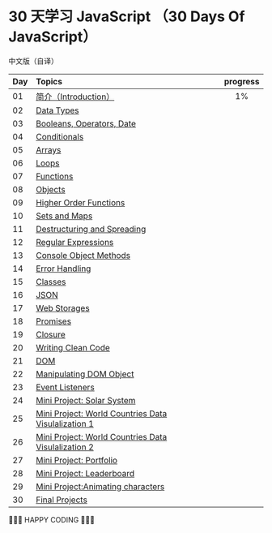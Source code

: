 # 30 天学习 JavaScript （30 Days Of JavaScript）

中文版（自译）

| Day | Topics                                                                                                                                              | progress |
| --- | :-------------------------------------------------------------------------------------------------------------------------------------------------- | :------: |
| 01  | [简介（Introduction）](./01_Day_Introduction/01_day_introduction.md)                                                                                        |    1%    |
| 02  | [Data Types](./02_Day_Data_types/02_day_data_types.md)                                                                                              |
| 03  | [Booleans, Operators, Date](./03_Day_Booleans_operators_date/03_booleans_operators_date.md)                                                         |
| 04  | [Conditionals](./04_Day_Conditionals/04_day_conditionals.md)                                                                                        |
| 05  | [Arrays](./05_Day_Arrays/05_day_arrays.md)                                                                                                          |
| 06  | [Loops](./06_Day_Loops/06_day_loops.md)                                                                                                             |
| 07  | [Functions](./07_Day_Functions/07_day_functions.md)                                                                                                 |
| 08  | [Objects](./08_Day_Objects/08_day_objects.md)                                                                                                       |
| 09  | [Higher Order Functions](./09_Day_Higher_order_functions/09_day_higher_order_functions.md)                                                          |
| 10  | [Sets and Maps](./10_Day_Sets_and_Maps/10_day_Sets_and_Maps.md)                                                                                     |
| 11  | [Destructuring and Spreading](./11_Day_Destructuring_and_spreading/11_day_destructuring_and_spreading.md)                                           |
| 12  | [Regular Expressions](./12_Day_Regular_expressions/12_day_regular_expressions.md)                                                                   |
| 13  | [Console Object Methods](./13_Day_Console_object_methods/13_day_console_object_methods.md)                                                          |
| 14  | [Error Handling](./14_Day_Error_handling/14_day_error_handling.md)                                                                                  |
| 15  | [Classes](./15_Day_Classes/15_day_classes.md)                                                                                                       |
| 16  | [JSON](./16_Day_JSON/16_day_json.md)                                                                                                                |
| 17  | [Web Storages](./17_Day_Web_storages/17_day_web_storages.md)                                                                                        |
| 18  | [Promises](./18_Day_Promises/18_day_promises.md)                                                                                                    |
| 19  | [Closure](./19_Day_Closures/19_day_closures.md)                                                                                                     |
| 20  | [Writing Clean Code](./20_Day_Writing_clean_codes/20_day_writing_clean_codes.md)                                                                    |
| 21  | [DOM](./21_Day_DOM/21_day_dom.md)                                                                                                                   |
| 22  | [Manipulating DOM Object](./22_Day_Manipulating_DOM_object/22_day_manipulating_DOM_object.md)                                                       |
| 23  | [Event Listeners](./23_Day_Event_listeners/23_day_event_listeners.md)                                                                               |
| 24  | [Mini Project: Solar System](./24_Day_Project_solar_system/24_day_project_solar_system.md)                                                          |
| 25  | [Mini Project: World Countries Data Visulalization 1](./25_Day_World_countries_data_visualization_1/25_day_world_countries_data_visualization_1.md) |
| 26  | [Mini Project: World Countries Data Visulalization 2](./26_Day_World_countries_data_visualization_2/26_day_world_countries_data_visualization_2.md) |
| 27  | [Mini Project: Portfolio](./27_Day_Mini_project_portfolio/27_day_mini_project_portfolio.md)                                                         |
| 28  | [Mini Project: Leaderboard](./28_Day_Mini_project_leaderboard/28_day_mini_project_leaderboard.md)                                                   |
| 29  | [Mini Project:Animating characters](./29_Day_Mini_project_animating_characters/29_day_mini_project_animating_characters.md)                         |
| 30  | [Final Projects](./30_Day_Mini_project_final/30_day_mini_project_final.md)                                                                          |

🧡🧡🧡 HAPPY CODING 🧡🧡🧡
